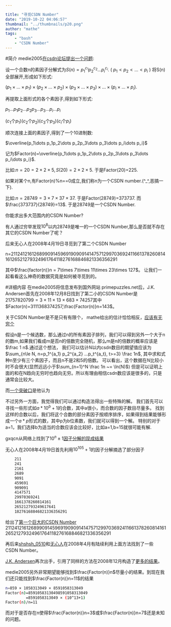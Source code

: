 ```yaml
---

title: "寻觅CSDN Number"
date: "2019-10-22 04:06:57"
thumbnail: "../thumbnails/p20.png"
author: "mathe"
tags: 
    - "bash"
    - "CSDN Number" 
---
```


#简介
medie2005[在csdn论坛提出一个问题]:

设一个合数n的素因子分解式为$S(n)=p_1^{c_1}p_2^{c_2}\dots p_i^{c_i}$. ( $p_1\lt p_2\lt\dots\lt p_i$ ) 
将S(n)全部展开,形成如下形式: 

$(p_1\times\dots\times p_1) \times (p_2\times\dots\times p_2) \times (p_3\times\dots\times p_3) \times\dots\times (p_i\times\dots\times p_i)$. 

再提取上面形式的各个素因子,得到如下形式: 

$p_1\dots p_1p_2\dots p_2p_3\dots p_3\dots p_i\dots p_i$ 

($c_1$个$p_1$)($c_2$个$p_2$)($c_3$个$p_3$)($c_i$个$p_i$) 

顺次连接上面的素因子,得到了一个10进制数: 

$\overline{p_1\dots p_1p_2\dots p_2p_3\dots p_3\dots p_i\dots p_i}$ 

记为$Factor(n)=\overline{p_1\dots p_1p_2\dots p_2p_3\dots p_3\dots p_i\dots p_i}$. 

比如:$n=20=2\times 2\times 5, S(20)=2\times 2\times 5$. 
于是Factor(20)=225. 

如果对某个n,有Factor(n)%n==0成立,我们称n为一个CSDN number.(^_^,恶搞一下). 

比如:$n=28749=3\times 7\times 37\times 37$. 
于是Factor(28749)=373737. 
而$\frac{373737}{28749}=13$. 
于是28749是一个CSDN Number. 

你能求出多大范围内的CSDN Number?

有人通过穷举发现$10^8$以内28749是唯一的一个CSDN Number,那么是否就不存在其它的CSDN Number了呢？

后来无心人在2008年4月19日寻觅到了第二个CSDN Number

n=211241216126899091459691909091414757129970369241166137826081416126521279324961764118276168846821336356291

其中$\frac{factor(n)}n = 7\times 7\times 11\times 23\times 127$。 
让我们一起看看这么神奇的数据究竟是如何被寻觅到的。

#详细内容
在medie2005将信息发布到国外网站 primepuzzles.net后，J.K. Andersen首先在2008年12月8日找到了第二小的CSDN Number是
$21757820799 = 3\times 11\times 13\times 683\times 74257$其中$Factor(n)=3111368374257,\frac{Factor(n)}n=143$。

关于CSDN Number是不是只有有限个， mathe给出的估计恰恰相反，[应该有无穷个]

假设n是一个候选数，那么通过n的所有素因子排列，我们可以得到另外一个大于n的数m,如果我们看成m是否n的倍数完全随机，那么m是n的倍数的概率应该是$\frac 1 n$.通过这个想法，
我们可以估计$N$以内csdn数目的期望值应该为
$\sum_{n\le N, n=p_1^{a_1} p_2^{a_2} ...p_t^{a_t}, t>=3} \frac 1n$, 其中求和式种n至少有三个素因子，而且n不是2和5的倍数。
可以看出，这个数据在$N$比较小时不会很大(显然远远小于$\sum_{n=1}^N \frac 1n ~= \ln(N)$)
但是可以证明上面的和在N趋向无穷时也趋向无穷。所以有理由相信csdn数应该是很多的，只是通常会比较大。

而[一个突破口]是他认为

不过另外一方面，我觉得我们可以通过构造法得出一些特殊的解。
我们首先可以寻找一些形式如$a*10^b+1$的合数，其中a很小，而合数的因子数目尽量多。
找到这样的合数以后，我们将这个合数的部分素因子按顺序排序，如果得到结果能够形成一个$a*p$形式的数，其中p为b位素数，我们就可以得到一个解。
特别的对于a=1，我们选择b为适当的合数应该会比较好，比如a=1,b=15就很可能有解.

gxqcn从网络上找到了$10^n\pm 1$[因子分解的现成结果]

无心人在2008年4月19日首先利用$10^105+1$的因子分解摘选了部分因子
```bash
	211
	241
	2161
	2689
	9091
	459691
	909091
	4147571
	29970369241
	1661378260814161
	265212793249617641
	18276168846821336356291
```
给出了[第一个巨大的CSDN Number] 211241216126899091459691909091414757129970369241166137826081416126521279324961764118276168846821336356291

再后来[shshsh_0510]和[无心人]在2008年4月有陆续利用上面方法找到了一些CSDN Number。

[J.K. Andersen]再次出手，引用了同样的方法在2008年12月构造了[更多的结果]。

medie2005另外非常期望能够找到$\frac{Factor(n)}n$尽量小的结果。到现在我们还只能找到$\frac{Factor(n)}n=11$的结果

```bash
n=859 × 1058313049 × 8591058313049 
Factor(n)=85910583130498591058313049 
         =8591058313049 × (10^13+1)
Factor(n)/n=11 
```
而对于是否存在n使得$\frac{Factor(n)}n=3$或$\frac{Factor(n)}n=7$还是未知的问题。

[在csdn论坛提出一个问题]: https://bbs.csdn.net/topics/220021599
[应该有无穷个]: https://bbs.emath.ac.cn/forum.php?mod=redirect&goto=findpost&ptid=361&pid=3400&fromuid=20
[一个突破口]: https://bbs.emath.ac.cn/forum.php?mod=redirect&goto=findpost&ptid=361&pid=3393&fromuid=20
[因子分解的现成结果]: http://swox.com/~tege/repunit.html
[第一个巨大的CSDN Number]: https://bbs.emath.ac.cn/forum.php?mod=redirect&goto=findpost&ptid=361&pid=3423&fromuid=20
[shshsh_0510]: https://bbs.emath.ac.cn/forum.php?mod=redirect&goto=findpost&ptid=361&pid=3455&fromuid=20
[无心人]: https://bbs.emath.ac.cn/forum.php?mod=redirect&goto=findpost&ptid=361&pid=3470&fromuid=20
[J.K. Andersen]: https://www.primepuzzles.net/puzzles/puzz_472.htm
[更多的结果]: ../attached/andersen.txt
